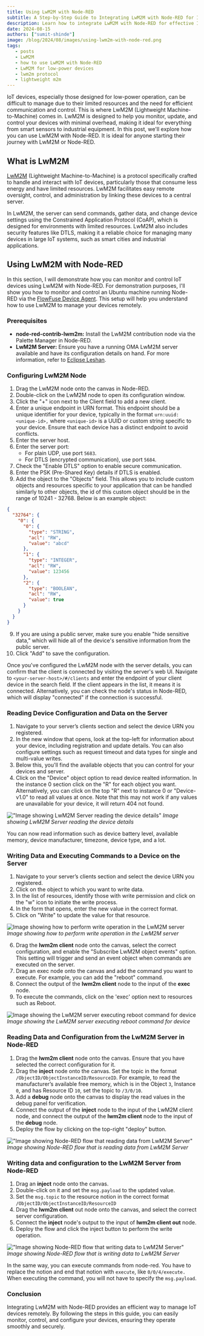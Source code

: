 ```yaml
---
title: Using LwM2M with Node-RED
subtitle: A Step-by-Step Guide to Integrating LwM2M with Node-RED for IoT Device Management
description: Learn how to integrate LwM2M with Node-RED for effective IoT device management. This guide covers setup, data handling, and remote commands.
date: 2024-08-15
authors: ["sumit-shinde"]
image: /blog/2024/08/images/using-lwm2m-with-node-red.png
tags:
   - posts
   - LwM2M
   - how to use LwM2M with Node-RED
   - LwM2M for low-power devices
   - lwm2m protocol
   - lightweight m2m
---
```


IoT devices, especially those designed for low-power operation, can be difficult to manage due to their limited resources and the need for efficient communication and control. This is where LwM2M (Lightweight Machine-to-Machine) comes in. LwM2M is designed to help you monitor, update, and control your devices with minimal overhead, making it ideal for everything from smart sensors to industrial equipment. In this post, we'll explore how you can use LwM2M with Node-RED. It is ideal for anyone starting their journey with LwM2M or Node-RED.

<!--more-->

## What is LwM2M

[LwM2M](https://lwm2m.openmobilealliance.org/) (Lightweight Machine-to-Machine) is a protocol specifically crafted to handle and interact with IoT devices, particularly those that consume less energy and have limited resources. LwM2M facilitates easy remote oversight, control, and administration by linking these devices to a central server.

In LwM2M, the server can send commands, gather data, and change device settings using the Constrained Application Protocol (CoAP), which is designed for environments with limited resources. LwM2M also includes security features like DTLS, making it a reliable choice for managing many devices in large IoT systems, such as smart cities and industrial applications.

## Using LwM2M with Node-RED

In this section, I will demonstrate how you can monitor and control IoT devices using LwM2M with Node-RED. For demonstration purposes, I'll show you how to monitor and control an Ubuntu machine running Node-RED via the [FlowFuse Device Agent](/product/device-agent/). This setup will help you understand how to use LwM2M to manage your devices remotely.

### Prerequisites

- **node-red-contrib-lwm2m:** Install the LwM2M contribution node via the Palette Manager in Node-RED.
- **LwM2M Server:** Ensure you have a running OMA LwM2M server available and have its configuration details on hand. For more information, refer to [Eclipse Leshan](https://eclipse.dev/leshan/).

### Configuring LwM2M Node

1. Drag the LwM2M node onto the canvas in Node-RED.
2. Double-click on the LwM2M node to open its configuration window.
3. Click the "+" icon next to the Client field to add a new client.
4. Enter a unique endpoint in URN format. This endpoint should be a unique identifier for your device, typically in the format `urn:uuid:<unique-id>,` where `<unique-id>` is a UUID or custom string specific to your device. Ensure that each device has a distinct endpoint to avoid conflicts.
5. Enter the server host.
6. Enter the server port:
   - For plain UDP, use port `5683`.
   - For DTLS (encrypted communication), use port `5684`.
7. Check the "Enable DTLS" option to enable secure communication.
8. Enter the PSK (Pre-Shared Key) details if DTLS is enabled.
9. Add the object to the "Objects" field. This allows you to include custom objects and resources specific to your application that can be handled similarly to other objects, the id of this custom object should be in the range of 10241 - 32768. Below is an example object:

```json
{
  "32764": {
    "0": {
      "0": {
        "type": "STRING",
        "acl": "RW",
        "value": "abcd"
      },
      "1": {
        "type": "INTEGER",
        "acl": "RW",
        "value": 123456
      },
      "2": {
        "type": "BOOLEAN",
        "acl": "RW",
        "value": true
      }
    }
  }
}
```

9. If you are using a public server, make sure you enable "hide sensitive data," which will hide all of the device's sensitive information from the public server.
10. Click "Add" to save the configuration.

Once you've configured the LwM2M node with the server details, you can confirm that the client is connected by visiting the server's web UI. Navigate to `<your-server-host>/#/clients` and enter the endpoint of your client device in the search field. If the client appears in the list, it means it is connected. Alternatively, you can check the node's status in Node-RED, which will display "connected" if the connection is successful.

### Reading Device Configuration and Data on the Server

1. Navigate to your server’s clients section and select the device URN you registered.
2. In the new window that opens, look at the top-left for information about your device, including registration and update details. You can also configure settings such as request timeout and data types for single and multi-value writes.
3. Below this, you'll find the available objects that you can control for your devices and server.
4. Click on the "Device" object option to read device realted information. In the instance 0 section click on the "R" for each object you want. Alternatively, you can click on the top "R" next to instance 0 or "Device-v1.0" to read all values at once. Note that this may not work if any values are unavailable for your device, it will return 404 not found.

!["Image showing LwM2M Server reading the device details"](./images/lwm2m-server-reading.gif "Image showing LwM2M Server reading the device details")
_Image showing LwM2M Server reading the device details_

You can now read information such as device battery level, available memory, device manufacturer, timezone, device type, and a lot.

### Writing Data and Executing Commands to a Device on the Server

1. Navigate to your server’s clients section and select the device URN you registered.
2. Click on the object to which you want to write data.
3. In the list of resources, identify those with write permission and click on the "w" icon to initiate the write process.
4. In the form that opens, enter the new value in the correct format.
5. Click on "Write" to update the value for that resource.

![Image showing how to perform write operation in the LwM2M server](./images/writing-in-server.gif "Image showing the LwM2M server executing reboot command for device")
*Image showing how to perform write operation in the LwM2M server*

6. Drag the **lwm2m client** node onto the canvas, select the correct configuration, and enable the "Subscribe LwM2M object events" option. This setting will trigger and send an event object when commands are executed on the server.
7. Drag an exec node onto the canvas and add the command you want to execute. For example, you can add the "reboot" command.
8. Connect the output of the **lwm2m client** node to the input of the **exec** node.
9. To execute the commands, click on the 'exec' option next to resources such as Reboot.

![Image showing the LwM2M server executing reboot command for device](./images/executing-command-from-server.gif "Image showing the LwM2M server executing reboot command for device")
*Image showing the LwM2M server executing reboot command for device*

### Reading Data and Configuration from the LwM2M Server in Node-RED

1. Drag the **lwm2m client** node onto the canvas. Ensure that you have selected the correct configuration for it.
2. Drag the **inject** node onto the canvas. Set the topic in the format `/ObjectID/ObjectInstanceID/ResourceID`. For example, to read the manufacturer’s available free memory, which is in the Object `3`, Instance `0`, and  has Resource ID `10`, set the topic to `/3/0/10`.
3. Add a **debug** node onto the canvas to display the read values in the debug panel for verification.
4. Connect the output of the **inject** node to the input of the LwM2M client node, and connect the output of the **lwm2m client** node to the input of the **debug** node.
5. Deploy the flow by clicking on the top-right "deploy" button.

!["Image showing Node-RED flow that reading data from LwM2M Server"](./images/reading-data-from-server-in-nr.gif "Image showing Node-RED flow that reading data from LwM2M Server")
_Image showing Node-RED flow that is reading data from LwM2M Server_

### Writing data and configuration to the LwM2M Server from Node-RED

1. Drag an **inject** node onto the canvas.
2. Double-click on it and set the `msg.payload` to the updated value.
3. Set the `msg.topic` to the resource notion in the correct format `/ObjectID/ObjectInstanceID/ResourceID`
4. Drag the **lwm2m client** out node onto the canvas, and select the correct server configuration.
5. Connect the **inject** node's output to the input of **lwm2m client out** node.
6. Deploy the flow and click the inject button to perform the write operation.

!["Image showing Node-RED flow that writing data to LwM2M Server"](./images/writing-data-to-server-from-nr.gif "Image showing Node-RED flow that writing data to LwM2M Server")
_Image showing Node-RED flow that is writing data to LwM2M Server_

In the same way, you can execute commands from node-red. You have to replace the notion and end that notion with `execute`, like `0/0/4/execute.` When executing the command, you will not have to specify the `msg.payload`.

### Conclusion

Integrating LwM2M with Node-RED provides an efficient way to manage IoT devices remotely. By following the steps in this guide, you can easily monitor, control, and configure your devices, ensuring they operate smoothly and securely.